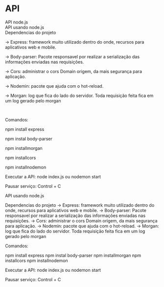 # API
 API node.js
 <br />
API usando node.js
<br />
Dependencias do projeto<p>
-> Express: framework muito utilizado dentro do onde, recursos para aplicativos web e mobile.<p>
-> Body-parser: Pacote responsavel por realizar a serialização das informações enviadas nas requisições.<p>
-> Cors:  administrar o cors Domain origem, da mais segurança para aplicação.<p>
-> Nodemin: pacote que ajuda com o hot-reload.<p>
-> Morgan: log que fica do lado do servidor. Toda requisição feita fica em um log gerado pelo morgan<p>

<br />

 Comandos:<p>

npm install express <p>
npm instal body-parser <p>
npm installmorgan <p>
npm installcors <p>
npm installnodemon<p>


Executar a API: node index.js ou nodemon start<p>



Pausar serviço: Control + C

API usando node.js

Dependencias do projeto
-> Express: framework muito utilizado dentro do onde, recursos para aplicativos web e mobile.
-> Body-parser: Pacote responsavel por realizar a serialização das informações enviadas nas requisições.
-> Cors:  administrar o cors Domain origem, da mais segurança para aplicação.
-> Nodemin: pacote que ajuda com o hot-reload.
-> Morgan: log que fica do lado do servidor. Toda requisição feita fica em um log gerado pelo morgan


 Comandos:

npm install express 
npm instal body-parser 
npm installmorgan 
npm installcors 
npm installnodemon


Executar a API: node index.js ou nodemon start



Pausar serviço: Control + C